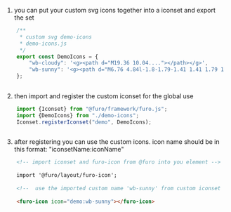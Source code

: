1. you can put your custom svg icons together into a iconset and export the set

```js
    /**
     * custom svg demo-icons 
     * demo-icons.js
     */
    export const DemoIcons = {
        "wb-cloudy": '<g><path d="M19.36 10.04...."></path></g>',
        "wb-sunny": '<g><path d="M6.76 4.84l-1.8-1.79-1.41 1.41 1.79 1.79 ...."></path></g>'
    };
    
```

2. then import and register the custom iconset for the global use

```js
    import {Iconset} from "@furo/framework/furo.js";
    import {DemoIcons} from "./demo-icons";
    Iconset.registerIconset("demo", DemoIcons);
    
```

3. after registering you can use the custom icons. 
icon name should be in this format: "iconsetName:iconName"

```html
    <!-- import iconset and furo-icon from @furo into you element -->
    
    import '@furo/layout/furo-icon';
    
    <!--  use the imported custom name 'wb-sunny' from custom iconset 'demo' -->
    
    <furo-icon icon="demo:wb-sunny"></furo-icon>
    
    
```
